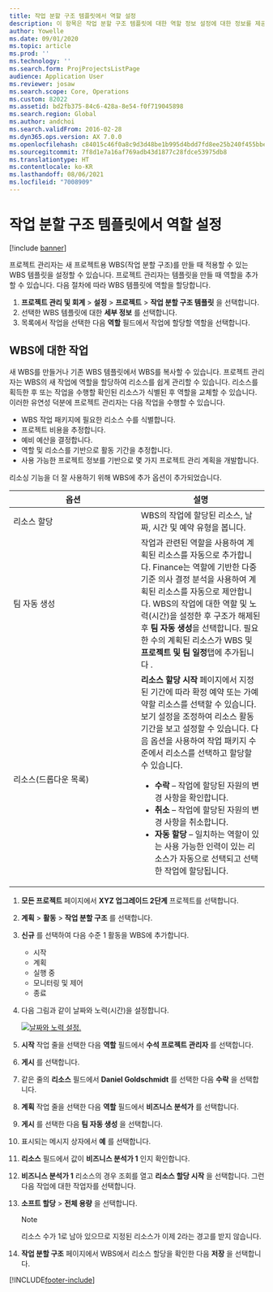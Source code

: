 ```yaml
---
title: 작업 분할 구조 템플릿에서 역할 설정
description: 이 항목은 작업 분할 구조 템플릿에 대한 역할 정보 설정에 대한 정보를 제공합니다.
author: Yowelle
ms.date: 09/01/2020
ms.topic: article
ms.prod: ''
ms.technology: ''
ms.search.form: ProjProjectsListPage
audience: Application User
ms.reviewer: josaw
ms.search.scope: Core, Operations
ms.custom: 82022
ms.assetid: bd2fb375-84c6-428a-8e54-f0f719045898
ms.search.region: Global
ms.author: andchoi
ms.search.validFrom: 2016-02-28
ms.dyn365.ops.version: AX 7.0.0
ms.openlocfilehash: c84015c46f0a8c9d3d48be1b995d4bdd7fd8ee25b240f455bbe2031f42adc0f5
ms.sourcegitcommit: 7f8d1e7a16af769adb43d1877c28fdce53975db8
ms.translationtype: HT
ms.contentlocale: ko-KR
ms.lasthandoff: 08/06/2021
ms.locfileid: "7008909"
---
```

# <a name="set-up-roles-on-work-breakdown-structure-templates"></a>작업 분할 구조 템플릿에서 역할 설정

[!include [banner](../includes/banner.md)]

프로젝트 관리자는 새 프로젝트용 WBS(작업 분할 구조)를 만들 때 적용할 수 있는 WBS 템플릿을 설정할 수 있습니다. 프로젝트 관리자는 템플릿을 만들 때 역할을 추가할 수 있습니다. 다음 절차에 따라 WBS 템플릿에 역할을 할당합니다.

1. **프로젝트 관리 및 회계** > **설정** > **프로젝트** > **작업 분할 구조 템플릿** 을 선택합니다.
2. 선택한 WBS 템플릿에 대한 **세부 정보** 를 선택합니다.
3. 목록에서 작업을 선택한 다음 **역할** 필드에서 작업에 할당할 역할을 선택합니다.

## <a name="work-with-a-wbs"></a>WBS에 대한 작업

새 WBS를 만들거나 기존 WBS 템플릿에서 WBS를 복사할 수 있습니다. 프로젝트 관리자는 WBS의 새 작업에 역할을 할당하여 리소스를 쉽게 관리할 수 있습니다. 리소스를 획득한 후 또는 작업을 수행할 확인된 리소스가 식별된 후 역할을 교체할 수 있습니다. 이러한 유연성 덕분에 프로젝트 관리자는 다음 작업을 수행할 수 있습니다.

- WBS 작업 패키지에 필요한 리소스 수를 식별합니다.
- 프로젝트 비용을 추정합니다.
- 예비 예산을 결정합니다.
- 역할 및 리소스를 기반으로 활동 기간을 추정합니다.
- 사용 가능한 프로젝트 정보를 기반으로 몇 가지 프로젝트 관리 계획을 개발합니다.

리소싱 기능을 더 잘 사용하기 위해 WBS에 추가 옵션이 추가되었습니다.

<table>
<colgroup>
<col width="50%" />
<col width="50%" />
</colgroup>
<thead>
<tr class="header">
<th>옵션</th>
<th>설명</th>
</tr>
</thead>
<tbody>
<tr class="odd">
<td>리소스 할당</td>
<td>WBS의 작업에 할당된 리소스, 날짜, 시간 및 예약 유형을 봅니다.</td>
</tr>
<tr class="even">
<td>팀 자동 생성</td>
<td>작업과 관련된 역할을 사용하여 계획된 리소스를 자동으로 추가합니다. Finance는 역할에 기반한 다중 기준 의사 결정 분석을 사용하여 계획된 리소스를 자동으로 제안합니다. WBS의 작업에 대한 역할 및 노력(시간)을 설정한 후 구조가 해제된 후 <strong>팀 자동 생성</strong>을 선택합니다. 필요한 수의 계획된 리소스가 WBS 및 <strong>프로젝트 및 팀 일정</strong>탭에 추가됩니다 .</td>
</tr>
<tr class="odd">
<td>리소스(드롭다운 목록)</td>
<td><strong>리소스 할당 시작</strong> 페이지에서 지정된 기간에 따라 확정 예약 또는 가예약할 리소스를 선택할 수 있습니다. 보기 설정을 조정하여 리소스 활동 기간을 보고 설정할 수 있습니다. 다음 옵션을 사용하여 작업 패키지 수준에서 리소스를 선택하고 할당할 수 있습니다.
<ul>
<li><strong>수락</strong> – 작업에 할당된 자원의 변경 사항을 확인합니다.</li>
<li><strong>취소</strong> – 작업에 할당된 자원의 변경 사항을 취소합니다.</li>
<li><strong>자동 할당</strong> – 일치하는 역할이 있는 사용 가능한 인력이 있는 리소스가 자동으로 선택되고 선택한 작업에 할당됩니다.</li>
</ul></td>
</tr>
</tbody>
</table>

1. **모든 프로젝트** 페이지에서 **XYZ 업그레이드 2단계** 프로젝트를 선택합니다.
2. **계획** > **활동** > **작업 분할 구조** 를 선택합니다.
3. **신규** 를 선택하여 다음 수준 1 활동을 WBS에 추가합니다.

    - 시작
    - 계획
    - 실행 중
    - 모니터링 및 제어
    - 종료

4. 다음 그림과 같이 날짜와 노력(시간)을 설정합니다.

    [![날짜와 노력 설정.](./media/projectresourcing10.jpg)](./media/projectresourcing10.jpg)

5. **시작** 작업 줄을 선택한 다음 **역할** 필드에서 **수석 프로젝트 관리자** 를 선택합니다.
6. **게시** 를 선택합니다.
7. 같은 줄의 **리소스** 필드에서 **Daniel Goldschmidt** 를 선택한 다음 **수락** 을 선택합니다.
8. **계획** 작업 줄을 선택한 다음 **역할** 필드에서 **비즈니스 분석가** 를 선택합니다.
9. **게시** 를 선택한 다음 **팀 자동 생성** 을 선택합니다.
10. 표시되는 메시지 상자에서 **예** 를 선택합니다.
11. **리소스** 필드에서 값이 **비즈니스 분석가 1** 인지 확인합니다.
12. **비즈니스 분석가 1** 리소스의 경우 조회를 열고 **리소스 할당 시작** 을 선택합니다. 그런 다음 작업에 대한 작업자를 선택합니다.
13. **소프트 할당** &gt; **전체 용량** 을 선택합니다.

    > [!NOTE] 
    > 리소스 수가 1로 남아 있으므로 지정된 리소스가 이제 2라는 경고를 받지 않습니다.

14. **작업 분할 구조** 페이지에서 WBS에서 리소스 할당을 확인한 다음 **저장** 을 선택합니다.


[!INCLUDE[footer-include](../includes/footer-banner.md)]